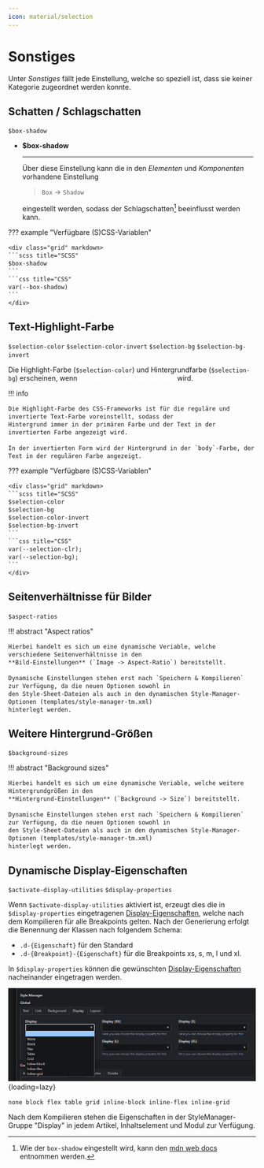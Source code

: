 ```yaml
---
icon: material/selection
---
```


# Sonstiges

Unter *Sonstiges* fällt jede Einstellung, welche so speziell ist, dass sie keiner Kategorie zugeordnet werden konnte.

## Schatten / Schlagschatten

`$box-shadow`

<div class="grid cards" style="margin:5px;box-shadow: 0 0 5px 5px var(--md-primary-fg-color)" markdown>

- **$box-shadow**

    ---

    Über diese Einstellung kann die in den *Elementen* und *Komponenten* vorhandene Einstellung
  
    > `Box` -> `Shadow`
  
    eingestellt werden, sodass der Schlagschatten[^1] beeinflusst werden kann.

</div>

??? example "Verfügbare (S)CSS-Variablen"

    <div class="grid" markdown>
    ```scss title="SCSS"
    $box-shadow
    ```
    ```css title="CSS"
    var(--box-shadow)
    ```
    </div>

## Text-Highlight-Farbe

`$selection-color` `$selection-color-invert` `$selection-bg` `$selection-bg-invert`

Die Highlight-Farbe (`$selection-color`) und Hintergrundfarbe (`$selection-bg`) erscheinen,
wenn <span style="background: var(--md-primary-fg-color); color: #FFF">Text auf der Website markiert</span> wird.

!!! info

    Die Highlight-Farbe des CSS-Frameworks ist für die reguläre und invertierte Text-Farbe voreinstellt, sodass der 
    Hintergrund immer in der primären Farbe und der Text in der invertierten Farbe angezeigt wird.

    In der invertierten Form wird der Hintergrund in der `body`-Farbe, der Text in der regulären Farbe angezeigt.

??? example "Verfügbare (S)CSS-Variablen"

    <div class="grid" markdown>
    ```scss title="SCSS"
    $selection-color
    $selection-bg
    $selection-color-invert
    $selection-bg-invert
    ```
    ```css title="CSS"
    var(--selection-clr);
    var(--selection-bg);
    ```
    </div>

## Seitenverhältnisse für Bilder

`$aspect-ratios`

!!! abstract "Aspect ratios"

    Hierbei handelt es sich um eine dynamische Veriable, welche verschiedene Seitenverhältnisse in den 
    **Bild-Einstellungen** (`Image -> Aspect-Ratio`) bereitstellt.

    Dynamische Einstellungen stehen erst nach `Speichern & Kompilieren` zur Verfügung, da die neuen Optionen sowohl in
    den Style-Sheet-Dateien als auch in den dynamischen Style-Manager-Optionen (templates/style-manager-tm.xml)
    hinterlegt werden.

## Weitere Hintergrund-Größen

`$background-sizes`

!!! abstract "Background sizes"

    Hierbei handelt es sich um eine dynamische Veriable, welche weitere Hintergrundgrößen in den 
    **Hintergrund-Einstellungen** (`Background -> Size`) bereitstellt.

    Dynamische Einstellungen stehen erst nach `Speichern & Kompilieren` zur Verfügung, da die neuen Optionen sowohl in
    den Style-Sheet-Dateien als auch in den dynamischen Style-Manager-Optionen (templates/style-manager-tm.xml)
    hinterlegt werden.

## Dynamische Display-Eigenschaften

`$activate-display-utilities` `$display-properties`

Wenn `$activate-display-utilities` aktiviert ist, erzeugt dies die in `$display-properties`
eingetragenen [Display-Eigenschaften](https://developer.mozilla.org/en-US/docs/Web/CSS/display), welche nach dem
Kompilieren für alle Breakpoints gelten. Nach der Generierung erfolgt die Benennung der Klassen nach folgendem Schema:

* ```.d-{Eigenschaft}``` für den Standard
* ```.d-{Breakpoint}-{Eigenschaft}``` für die Breakpoints xs, s, m, l und xl.

In `$display-properties` können die gewünschten
[Display-Eigenschaften](https://developer.mozilla.org/en-US/docs/Web/CSS/display) nacheinander eingetragen werden.

![Dynamisch generierte Display-Eigenschaften](../../../assets/configuration/misc/display-properties.png){loading=lazy}

```
none block flex table grid inline-block inline-flex inline-grid
```

Nach dem Kompilieren stehen die Eigenschaften in der StyleManager-Gruppe "Display" in jedem Artikel, Inhaltselement und
Modul zur Verfügung.

[^1]: Wie der `box-shadow` eingestellt wird, kann
den [mdn web docs](https://developer.mozilla.org/en-US/docs/Web/CSS/box-shadow) entnommen werden.
